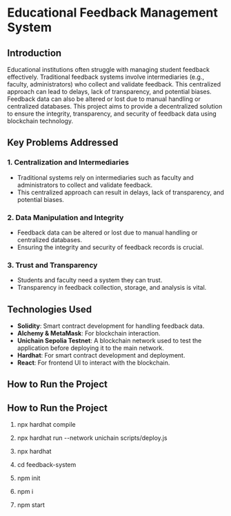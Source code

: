 # Educational Feedback Management System

## Introduction

Educational institutions often struggle with managing student feedback effectively. Traditional feedback systems involve intermediaries (e.g., faculty, administrators) who collect and validate feedback. This centralized approach can lead to delays, lack of transparency, and potential biases. Feedback data can also be altered or lost due to manual handling or centralized databases. This project aims to provide a decentralized solution to ensure the integrity, transparency, and security of feedback data using blockchain technology.

## Key Problems Addressed

### 1. **Centralization and Intermediaries**
   - Traditional systems rely on intermediaries such as faculty and administrators to collect and validate feedback.
   - This centralized approach can result in delays, lack of transparency, and potential biases.

### 2. **Data Manipulation and Integrity**
   - Feedback data can be altered or lost due to manual handling or centralized databases.
   - Ensuring the integrity and security of feedback records is crucial.

### 3. **Trust and Transparency**
   - Students and faculty need a system they can trust.
   - Transparency in feedback collection, storage, and analysis is vital.

## Technologies Used

- **Solidity**: Smart contract development for handling feedback data.
- **Alchemy & MetaMask**: For blockchain interaction.
- **Unichain Sepolia Testnet**: A blockchain network used to test the application before deploying it to the main network.
- **Hardhat**: For smart contract development and deployment.
- **React**: For frontend UI to interact with the blockchain.

## How to Run the Project

## How to Run the Project

1. npx hardhat compile
2. npx hardhat run --network unichain scripts/deploy.js
3. npx hardhat


4. cd feedback-system
5. npm init
6. npm i
7. npm start
